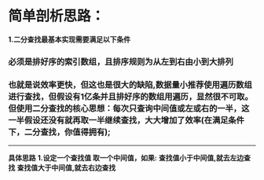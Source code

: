 # 简单剖析思路：

**1.二分查找最基本实现需要满足以下条件**
### 必须是排好序的索引数组，且排序规则为从左到右由小到大排列
### 也就是说效率更快，但这也是很大的缺陷,数据量小推荐使用遍历数组进行查找，但假设有1亿条并且排好序的数组用遍历，显然很不可取。但使用二分查找的核心思想：每次只查询中间值或左或右的一半，这一半假设还没有就再取一半继续查找，大大增加了效率(在满足条件下，二分查找，你值得拥有);

***

**具体思路**
**1.设定一个查找值 取一个中间值，如果:**
**查找值小于中间值,就去左边查找**
**查找值大于中间值,就去右边查找**
